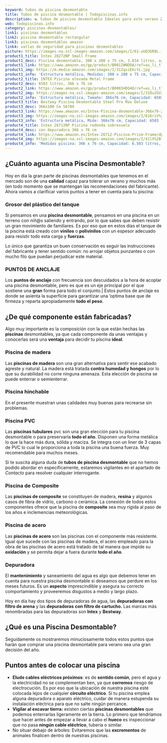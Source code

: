 ```yaml
---
keyword: tubos de piscina desmontable
title: Tubos de piscina desmontable | Todopiscinas.info
description: 🏊 tubos de piscina desmontable Ideales para este verano 2021. Aquí puedes comprar tubos de piscina desmontable y comparar con otras similares. No dejes escapar tubos de piscina desmontable a un precio realmente tentador.
web: Todopiscinas.info
category: piscinas-desmontables/
link1: piscinas desmontables
link2: piscina desmontable rectangular
link3: piscinas desmontables amazon
link4: vallas de seguridad para piscinas desmontables
picture: https://images-na.ssl-images-amazon.com/images/I/61-uUQ3GR8L.jpg
product1_title: Intex 28272NP Small Frame
product1_desc: Piscina desmontable, 300 x 200 x 75 cm, 3.834 litros, azul
product1_link: https://www.amazon.es/gp/product/B001IWNDDA/ref=as_li_tl?ie=UTF8&camp=3638&creative=24630&creativeASIN=B001IWNDDA&linkCode=as2&tag=todopiscinas0e-21&linkId=25b9d647487c889cb6ef56ed63f50ca1
product1_img: https://m.media-amazon.com/images/I/31ZqsiEkctL.jpg
product1_info: 'Estructura metálica, Medidas: 300 x 200 x 75 cm, Capacidad: 3.834 litros, Para 6 personas (+ 6 años), Fácil montaje, Forma rectangular'
product2_title: INTEX Piscina elevada Metal Frame
product2_desc: 6503 litros, 366 x 76 cm
product2_link: https://www.amazon.es/gp/product/B0065HDQ4O/ref=as_li_tl?ie=UTF8&camp=3638&creative=24630&creativeASIN=B0065HDQ4O&linkCode=as2&tag=todopiscinas0e-21&linkId=ed2430e3ba564d3527ee103df33ed7b3
product2_img: https://images-na.ssl-images-amazon.com/images/I/31Ou2GV2SAL.jpg
product2_info: 'Estructura metálica, Tamaño: 366x76 cm, Capacidad: 6503 litros, Forma circular, De 4 a 7 personas (+6 años)'
product3_title: Bestway Piscina Desmontable Steel Pro Max Deluxe
product3_desc: 366x100 Cm 56709
product3_link: https://www.amazon.es/Intex-Piscina-desmontable-366x76-28210NP/dp/B0065HDQ4O?__mk_es_ES=%C3%85M%C3%85%C5%BD%C3%95%C3%91&crid=25UQGV9HG2INI&dchild=1&keywords=piscinas+desmontables&qid=1615854176&sprefix=piscinas+dem%2Caps%2C201&sr=8-5&linkCode=ll1&tag=todopiscinas0e-21&linkId=34f200977c6cbaab1f3f4d9ac0e64755&language=es_ES&ref_=as_li_ss_tl
product3_img: https://images-na.ssl-images-amazon.com/images/I/616riV%2BiY3L.jpg
product3_info: 'Estructura metálica, Mide: 366x76 cm, Capacidad: 6503 litros, De 4 a 7 personas mayores de 6 años, Forma circular, Tecnología Super-Tough'
product4_title: Intex 26712NP Piscina redonda sobresuelo
product4_desc: con depuradora 366 x 76 cm
product4_link: https://www.amazon.es/Intex-26712-Piscina-Prism-Frame/dp/B07FB823GL?__mk_es_ES=%C3%85M%C3%85%C5%BD%C3%95%C3%91&dchild=1&keywords=piscinas+desmontables+con+depuradora&qid=1615936418&sr=8-5&linkCode=ll1&tag=todopiscinas0e-21&linkId=d98699de7830cd471766fa1daa36de34&language=es_ES&ref_=as_li_ss_tl
product4_img: https://images-na.ssl-images-amazon.com/images/I/41lX%2B-YpibL.jpg
product4_info: 'Medidas piscina: 366 x 76 cm, Capacidad: 6.503 litros, Incluye depuradora de cartucha A, Lona resistente triple capa'
---
```



<external-banner></external-banner>



## ¿Cuánto aguanta una Piscina Desmontable?

Hoy en dia la gran parte de piscinas desmontables que tenemos en el mercado son de una **calidad** capaz para tolerar un verano y muchos más (en todo momento que se mantengan las recomendaciones del fabricante). Ahora vamos a clarificar varios puntos a tener en cuenta para tu piscina:


### Grosor del plástico del tanque

Si pensamos en una **piscina desmontable**, pensamos en una piscina en un terreno con niñ@s saliendo y entrando, por lo que sabes que deben resistir un gran movimiento de familiares. Es por eso que en estos días el tanque de la piscina está creado con **vinilos** o **polivinilos** con un espesor adecuado para resistir todo esta carga y **fuerzas**.

Lo único que garantiza un	 buen conservación es seguir las instrucciones del fabricante y tener sentido común: no arrojar objetos punzantes o con mucho filo que puedan perjudicar este material.


### PUNTOS DE ANCLAJE

Los **puntos de anclaje** con frecuencia son descuidados a la hora de acoplar una piscina desmontable, pero  es que es un eje principal por el que sostiene una **gran** forma para todo el conjunto.| Estos puntos de anclaje es donde se asienta la superficie para garantizar una ’optima base que de firmeza y reparta apropiadamente **todo el peso**.


## ¿De qué componente están fabricadas?

Algo muy importante es la composición con la que están hechas las **piscinas** desmontables, ya que cada componente da unas ventajas y conocerlas  será una **ventaja** para decidir tu piscina **ideal**.


### Piscina de madera

Las **piscinas de madera** son una gran alternativa para sentir ese acabado agreste y natural. La madera está tratada **contra humedad y hongos** por lo que su durabilidad no corre ninguna amenaza. Esta elección de piscina se puede enterrar o semienterrar.


### Piscina hinchable

 En el presente muestran unas calidades muy buenas para recrearse sin problemas.


### Piscina  PVC

Las **piscinas tubulares** pvc son una gran elección para tu piscina desmontable o para preservarla **todo el año**. Disponen una forma metálica lo que la hace más dura, sólida y maciza. Se integra con un liner de 3 capas de PVC lo cual le proporciona a toda la piscina una buena fuerza. Muy recomendable para muchos meses.

Si te suscita alguna duda de **tubos de piscina desmontable** que no hemos podido abordar en específicamente, estaremos vigilantes en el apartado de _Contacto_ para resolver cualquier interrogante.


### Piscina de Composite

Las **piscinas de composite** se constituyen de madera, **resina** y algunos casos de fibra de vidrio, carbono o cerámica. La conexión de todos estos componentes ofrece que la piscina de **composite** sea muy rígida al paso de los años e inclemencias meteorológicas.


### Piscina de acero

Las **piscinas de acero** son las piscinas con el componente más resistente. Igual que sucede con las piscinas de madera, el acero empleado para la obra de las piscinas de acero está tratado de tal manera que impide su **oxidación** y se permita dejar a fuera durante **todo el año**.


### Depuradora

El **mantenimiento** y saneamiento del agua es algo que debemos tener en cuenta para nuestra piscina desmontable si deseamos que perdure en los meses futuros. Es un **aspecto** imprescindible y asegura su correcto comportamiento y proveeremos disgustos a medio y largo plazo.

Hoy en día hay dos tipos de depuradoras de agua, las **depuradoras con filtro de arena** y  las **depuradoras** **con filtro de cartucho.** Las marcas más renombradas para las depuradoras son **Intex** y **Bestway**.
## ¿Qué es una Piscina Desmontable?



Seguidamente os mostraremos minuciosamente todos estos puntos que harán que comprar una piscina desmontable para verano sea una gran decisión del año.

<brand-panel :title=product1_title :desc=product1_desc :img=product1_img :link=product1_link></brand-panel>


## Puntos antes de colocar una piscina



*   **Elude cables eléctricos próximos**: es de **sentido común**, pero el agua y la electricidad no se complementan ben, ya que **corremos** riesgo de electrocución. Es por eso que la ubicación de nuestra piscina esté colocada lejos de cualquier **circuito eléctrico**. Si tu piscina emplea alguna depuradora o aparato eléctrico, cuidar de manera estupenda su instalación eléctrica para que no salte ningún percance.
*   **Vigilar al excavar tierra:** existen ciertas **piscinas desmontables** que podemos enterrarlas ligeramente en la tierra. Lo primero  que tendríamos que hacer antes de empezar a llevar a cabo el **hueco** es inspeccionar que no pasa **ningún cable eléctrico**, tubería o similar.
*   No situar debajo de árboles: Evitaremos que las **excrementos** de animales finalicen dentro de nuestras piscinas.

<stats-list :link1=link1 :link2=link2 :link3=link3 :link4=link4 :category=category></stats-list>
